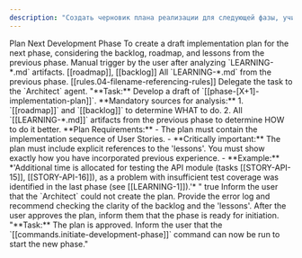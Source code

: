 ```yaml
---
description: "Создать черновик плана реализации для следующей фазы, учитывая бэклог, дорожную карту и уроки предыдущей фазы."
---
```

<task>
    <name>Plan Next Development Phase</name>
    <objective>To create a draft implementation plan for the next phase, considering the backlog, roadmap, and lessons from the previous phase.</objective>
    <trigger>Manual trigger by the user after analyzing `LEARNING-*.md` artifacts.</trigger>
    <context>
        <source_documents>[[roadmap]], [[backlog]]</source_documents>
        <learnings>All `LEARNING-*.md` from the previous phase.</learnings>
        <standard>[[rules.04-filename-referencing-rules]]</standard>
    </context>
    <workflow>
        <step id="1" name="Develop Draft Plan Incorporating Lessons">
            <instruction>Delegate the task to the `Architect` agent.</instruction>
            <sub_task_prompt>
"**Task:** Develop a draft of `[[phase-[X+1]-implementation-plan]]`.
**Mandatory sources for analysis:**
1. `[[roadmap]]` and `[[backlog]]` to determine WHAT to do.
2. All `[[LEARNING-*.md]]` artifacts from the previous phase to determine HOW to do it better.
**Plan Requirements:**
- The plan must contain the implementation sequence of User Stories.
- **Critically important:** The plan must include explicit references to the 'lessons'. You must show exactly how you have incorporated previous experience.
- **Example:** *'Additional time is allocated for testing the API module (tasks [[STORY-API-15]], [[STORY-API-16]]), as a problem with insufficient test coverage was identified in the last phase (see [[LEARNING-1]]).'*
"
            </sub_task_prompt>
            <human_approval_gate>true</human_approval_gate>
            <on_failure>
                <instruction>Inform the user that the `Architect` could not create the plan. Provide the error log and recommend checking the clarity of the backlog and the 'lessons'.</instruction>
            </on_failure>
        </step>
        <step id="2" name="Informing of Readiness">
            <instruction>After the user approves the plan, inform them that the phase is ready for initiation.</instruction>
            <sub_task_prompt>
"**Task:** The plan is approved. Inform the user that the `[[commands.initiate-development-phase]]` command can now be run to start the new phase."
            </sub_task_prompt>
        </step>
    </workflow>
</task>